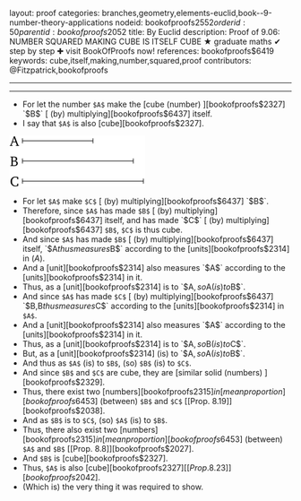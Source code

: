 layout: proof
categories: branches,geometry,elements-euclid,book--9-number-theory-applications
nodeid: bookofproofs$2552
orderid: 50
parentid: bookofproofs$2052
title: By Euclid
description:  Proof of 9.06: NUMBER SQUARED MAKING CUBE IS ITSELF CUBE &#9733; graduate maths &#10004; step by step &#10010; visit BookOfProofs now!
references: bookofproofs$6419
keywords: cube,itself,making,number,squared,proof
contributors: @Fitzpatrick,bookofproofs

---


---



* For let the number `$A$` make the [cube (number) ][bookofproofs$2327] `$B$` [ (by) multiplying][bookofproofs$6437] itself.
* I say that `$A$` is also [cube][bookofproofs$2327].

![fig06e](https://github.com/bookofproofs/bookofproofs.github.io/blob/main/_sources/_assets/images/euclid/Book09/fig06e.png?raw=true)

* For let `$A$` make `$C$` [ (by) multiplying][bookofproofs$6437] `$B$`.
* Therefore, since `$A$` has made `$B$` [ (by) multiplying][bookofproofs$6437] itself, and has made `$C$` [ (by) multiplying][bookofproofs$6437] `$B$`, `$C$` is thus cube.
* And since `$A$` has made `$B$` [ (by) multiplying][bookofproofs$6437] itself, `$A$` thus measures `$B$` according to the [units][bookofproofs$2314] in ($A$).
* And a [unit][bookofproofs$2314] also measures `$A$` according to the [units][bookofproofs$2314] in it.
* Thus, as a [unit][bookofproofs$2314] is to `$A$`, so `$A$` (is) to `$B$`.
* And since `$A$` has made `$C$` [ (by) multiplying][bookofproofs$6437] `$B$`, `$B$` thus measures `$C$` according to the [units][bookofproofs$2314] in `$A$`.
* And a [unit][bookofproofs$2314] also measures `$A$` according to the [units][bookofproofs$2314] in it.
* Thus, as a [unit][bookofproofs$2314] is to `$A$`, so `$B$` (is) to `$C$`.
* But, as a [unit][bookofproofs$2314] (is) to `$A$`, so `$A$` (is) to `$B$`.
* And thus as `$A$` (is) to `$B$`, (so) `$B$` (is) to `$C$`.
* And since `$B$` and `$C$` are cube, they are [similar solid (numbers) ][bookofproofs$2329].
* Thus, there exist two [numbers][bookofproofs$2315] in [mean proportion][bookofproofs$6453] (between) `$B$` and `$C$` [[Prop. 8.19]][bookofproofs$2038].
* And as `$B$` is to `$C$`, (so) `$A$` (is) to `$B$`.
* Thus, there also exist two [numbers][bookofproofs$2315] in [mean proportion][bookofproofs$6453] (between) `$A$` and `$B$` [[Prop. 8.8]][bookofproofs$2027].
* And `$B$` is [cube][bookofproofs$2327].
* Thus, `$A$` is also [cube][bookofproofs$2327] [[Prop. 8.23]][bookofproofs$2042].
* (Which is) the very thing it was required to show.
